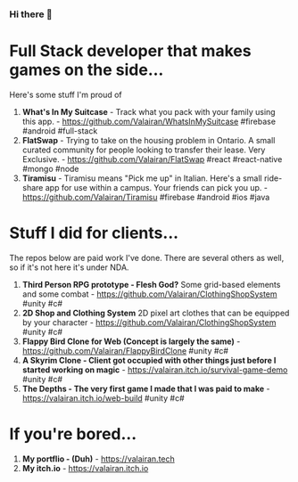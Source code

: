 ### Hi there 👋

<!--
**Valairan/Valairan** is a ✨ _special_ ✨ repository because its `README.md` (this file) appears on your GitHub profile.

Here are some ideas to get you started:

- 🔭 I’m currently working on ...
- 🌱 I’m currently learning ...
- 👯 I’m looking to collaborate on ...
- 🤔 I’m looking for help with ...
- 💬 Ask me about ...
- 📫 How to reach me: ...
- 😄 Pronouns: ...
- ⚡ Fun fact: ...
-->
# Full Stack developer that makes games on the side...
Here's some stuff I'm proud of
1. **What's In My Suitcase** - Track what you pack with your family using this app. - https://github.com/Valairan/WhatsInMySuitcase \#firebase \#android \#full-stack
2. **FlatSwap** - Trying to take on the housing problem in Ontario. A small curated community for people looking to transfer their lease. Very Exclusive. - https://github.com/Valairan/FlatSwap \#react \#react-native \#mongo \#node 
3. **Tiramisu** - Tiramisu means "Pick me up" in Italian. Here's a small ride-share app for use within a campus. Your friends can pick you up. - https://github.com/Valairan/Tiramisu \#firebase \#android \#ios \#java
# Stuff I did for clients...
The repos below are paid work I've done. There are several others as well, so if it's not here it's under NDA.

1. **Third Person RPG prototype - Flesh God?** Some grid-based elements and some combat - https://github.com/Valairan/ClothingShopSystem \#unity \#c#
3. **2D Shop and Clothing System** 2D pixel art clothes that can be equipped by your character - https://github.com/Valairan/ClothingShopSystem \#unity \#c#
4. **Flappy Bird Clone for Web (Concept is largely the same)** - https://github.com/Valairan/FlappyBirdClone \#unity \#c#
5. **A Skyrim Clone - Client got occupied with other things just before I started working on magic** - https://valairan.itch.io/survival-game-demo \#unity \#c#
6. **The Depths - The very first game I made that I was paid to make** - https://valairan.itch.io/web-build \#unity \#c#

# If you're bored...
1. **My portflio - (Duh)** - https://valairan.tech
2. **My itch.io** - https://valairan.itch.io
